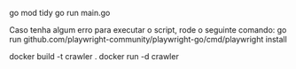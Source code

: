 go mod tidy
go run main.go

Caso tenha algum erro para executar o script, rode o seguinte comando:
go run github.com/playwright-community/playwright-go/cmd/playwright install


docker build -t crawler .
docker run -d crawler